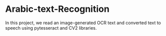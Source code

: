 # Arabic-text-Recognition

In this project, we read an image-generated OCR text and converted text to speech using pytesseract and CV2 libraries.
